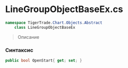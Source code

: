 
# LineGroupObjectBaseEx.cs
```csharp
namespace TigerTrade.Chart.Objects.Abstract  
    class LineGroupObjectBaseEx
```

> Описание

### Синтаксис
```csharp
public bool OpenStart{ get; set; }
```
